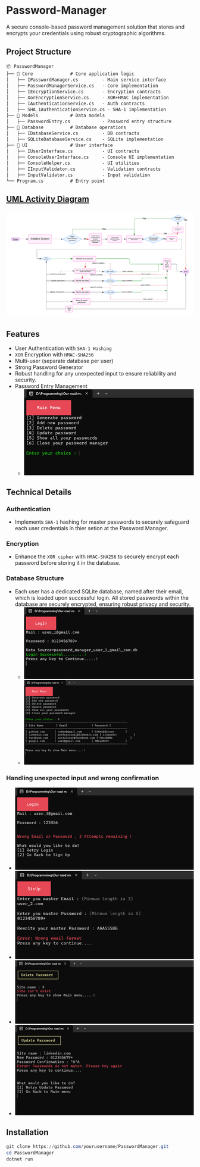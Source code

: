 # Password-Manager
A secure console-based password management solution that stores and encrypts your credentials using robust cryptographic algorithms.
## Project Structure
```plaintext
📦 PasswordManager
├── 📂 Core              # Core application logic
│   ├── IPasswordManager.cs         - Main service interface
│   ├── PasswordManagerService.cs   - Core implementation
│   ├── IEncryptionService.cs       - Encryption contracts
│   ├── XorEncryptionService.cs     - XOR+HMAC implementation
│   ├── IAuthenticationService.cs   - Auth contracts
│   ├── SHA_1AuthenticationService.cs - SHA-1 implementation
├── 📂 Models            # Data models
│   ├── PasswordEntry.cs            - Password entry structure
├── 📂 Database          # Database operations
│   ├── IDatabaseService.cs         - DB contracts
│   ├── SQLiteDatabaseService.cs    - SQLite implementation
├── 📂 UI                # User interface
│   ├── IUserInterface.cs           - UI contracts
│   ├── ConsoleUserInterface.cs     - Console UI implementation
│   ├── ConsoleHelper.cs            - UI utilities
│   ├── IInputValidator.cs          - Validation contracts
│   ├── InputValidator.cs           - Input validation
└── Program.cs          # Entry point
```
## [UML Activity Diagram](https://lucid.app/lucidchart/3bb6d3b4-ce77-4b12-9143-0361bd801a14/edit?viewport_loc=285%2C990%2C1201%2C501%2C0_0&invitationId=inv_86453fbd-9a38-4aa1-8292-8f35504f0705)
![UML-Activity-diagram](Photos/UML-Activity-diagram.png)
## Features 
- User Authentication with `SHA-1 Hashing` 
- `XOR` Encryption with `HMAC-SHA256` 
- Multi-user (separate database per user)
-  Strong Password Generator
-  Robust handling for any unexpected input to ensure reliability and security. 
- Password Entry Management
  - ![PasswordManager-MainMeu](Photos/PasswordManager-MainMeu.png)
  
## Technical Details 
### Authentication 
- Implements `SHA-1` hashing for master passwords to securely safeguard each user credentials in thier setion at the Password Manager.
### Encryption
- Enhance the `XOR cipher` with `HMAC-SHA256` to securely encrypt each password before storing it in the database.
### Database Structure
- Each user has a dedicated SQLite database, named after their email, which is loaded upon successful login. All stored passwords within the database are securely encrypted, ensuring robust privacy and security. 
  - ![Load-each-user-database](Photos/Load-each-user-database.png)
  - ![Load-each-user-database](Photos/Load-each-user-database_2.png)

### Handling unexpected input and wrong confirmation
  - ![Wrong_LogIn](Photos/Wrong_LogIn.png)
  - ![Handling-unexpected_input_1](Photos/Handling-unexpected_input_1.png)
  - ![Handling-unexpected_input_2](Photos//Handling-unexpected_input_2.png)
  - ![Handling-wrong-confirmation](Photos/Handling-wrong-confirmation.png)
  

## Installation 

```powershell 
git clone https://github.com/yourusername/PasswordManager.git
cd PasswordManager
dotnet run
```
